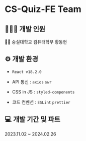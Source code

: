 # CS-Quiz-FE Team

## 👨‍👧‍👧 개발 인원

🧑🏻 숭실대학교 컴퓨터학부 황동현

## ⚙️ 개발 환경

- `React v18.2.0`

- API 통신 : `axios` `swr`

- CSS in JS : `styled-components`

- 코드 컨벤션 : `ESLint` `prettier`

## 💻 개발 기간 및 파트
2023.11.02 ~ 2024.02.26

